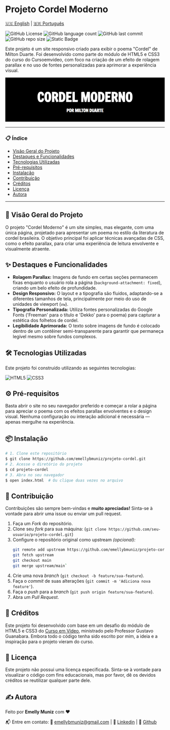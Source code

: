 # Projeto Cordel Moderno

[🇺🇸 English](./README.md) | [🇧🇷 Português](./README.pt.md)

![GitHub License](https://img.shields.io/github/license/emellybmuniz/projeto-cordel)
![GitHub language count](https://img.shields.io/github/languages/count/emellybmuniz/projeto-cordel)
![GitHub last commit](https://img.shields.io/github/last-commit/emellybmuniz/projeto-cordel)
![GitHub repo size](https://img.shields.io/github/repo-size/emellybmuniz/projeto-cordel)
![Static Badge](https://img.shields.io/badge/Status%20-%20Completed%20-%20%234CAF50)

Este projeto é um site responsivo criado para exibir o poema "Cordel" de Milton Duarte. Foi desenvolvido como parte do módulo de HTML5 e CSS3 do curso do Cursoemvideo, com foco na criação de um efeito de rolagem parallax e no uso de fontes personalizadas para aprimorar a experiência visual.

[![Project Banner](imagens/project-banner.png)](https://emellybmuniz.github.io/projeto-cordel/)

---
### 📋 Índice

- [Visão Geral do Projeto](#-vis%C3%A3o-geral-do-projeto)
- [Destaques e Funcionalidades](#-destaques--funcionalidades)
- [Tecnologias Utilizadas](#tecnologias-utilizadas)
- [Pré-requisitos](#-pr%C3%A9-requisitos)
- [Instalação](#-instala%C3%A7%C3%A3o)
- [Contribuição](#-contribui%C3%A7%C3%A3o)
- [Créditos](#-cr%C3%A9ditos)
- [Licença](#-licen%C3%A7a)
- [Autora](#-autora)
---

## 🚀 Visão Geral do Projeto

O projeto "Cordel Moderno" é um site simples, mas elegante, com uma única página, projetado para apresentar um poema no estilo da literatura de cordel brasileira. O objetivo principal foi aplicar técnicas avançadas de CSS, como o efeito parallax, para criar uma experiência de leitura envolvente e visualmente atraente.

## ✨ Destaques e Funcionalidades

- **Rolagem Parallax:** Imagens de fundo em certas seções permanecem fixas enquanto o usuário rola a página (`background-attachment: fixed`), criando um belo efeito de profundidade.
- **Design Responsivo:** O layout e a tipografia são fluidos, adaptando-se a diferentes tamanhos de tela, principalmente por meio do uso de unidades de viewport (`vw`).
- **Tipografia Personalizada:** Utiliza fontes personalizadas do Google Fonts ('Freeman' para o título e 'Dekko' para o poema) para capturar a estética dos folhetos de cordel.
- **Legibilidade Aprimorada:** O texto sobre imagens de fundo é colocado dentro de um contêiner semi-transparente para garantir que permaneça legível mesmo sobre fundos complexos.

## 🛠️ Tecnologias Utilizadas

Este projeto foi construído utilizando as seguintes tecnologias:

![HTML5](https://img.shields.io/badge/html5-%23E34F26.svg?style=for-the-badge&logo=html5&logoColor=white)
![CSS3](https://img.shields.io/badge/css3-%231572B6.svg?style=for-the-badge&logo=css3&logoColor=white)

## ⚙️ Pré-requisitos

Basta abrir o site no seu navegador preferido e começar a rolar a página para apreciar o poema com os efeitos parallax envolventes e o design visual. Nenhuma configuração ou interação adicional é necessária — apenas mergulhe na experiência.

## 📦 Instalação

```bash
# 1. Clone este repositório
$ git clone https://github.com/emellybmuniz/projeto-cordel.git
# 2. Acesse o diretório do projeto
$ cd projeto-cordel
# 3. Abra no seu navegador
$ open index.html  # Ou clique duas vezes no arquivo
```

## 🤝 Contribuição

Contribuições são sempre bem-vindas e **muito apreciadas!** Sinta-se à vontade para abrir uma issue ou enviar um pull request.

1. Faça um *Fork* do repositório.
2. Clone seu *fork* para sua máquina: (`git clone https://github.com/seu-usuario/projeto-cordel.git`)
3. Configure o repositório original como upstream *(opcional):*
    ```bash
    git remote add upstream https://github.com/emellybmuniz/projeto-cordel.git
    git fetch upstream
    git checkout main
    git merge upstream/main`
    ```
4. Crie uma nova *branch* (`git checkout -b feature/sua-feature`).
5. Faça o *commit* de suas alterações (`git commit -m 'Adiciona nova feature'`).
6. Faça o *push* para a *branch* (`git push origin feature/sua-feature`).
7. Abra um *Pull Request*.


## 🌟 Créditos

Este projeto foi desenvolvido com base em um desafio do módulo de HTML5 e CSS3 do [Curso em Vídeo](https://www.cursoemvideo.com/), ministrado pelo Professor Gustavo Guanabara. Embora todo o código tenha sido escrito por mim, a ideia e a inspiração para o projeto vieram do curso.


## 🔑 Licença

Este projeto não possui uma licença especificada. Sinta-se à vontade para visualizar o código com fins educacionais, mas por favor, dê os devidos créditos se reutilizar qualquer parte dele.

## ✍️ Autora

Feito por **Emelly Muniz** com ❤️

📬 Entre em contato:
📧 emellybmuniz@gmail.com |
💼 [Linkedin](https://www.linkedin.com/in/emellybmuniz) |
🐙 [Github](https://github.com/emellybmuniz)
